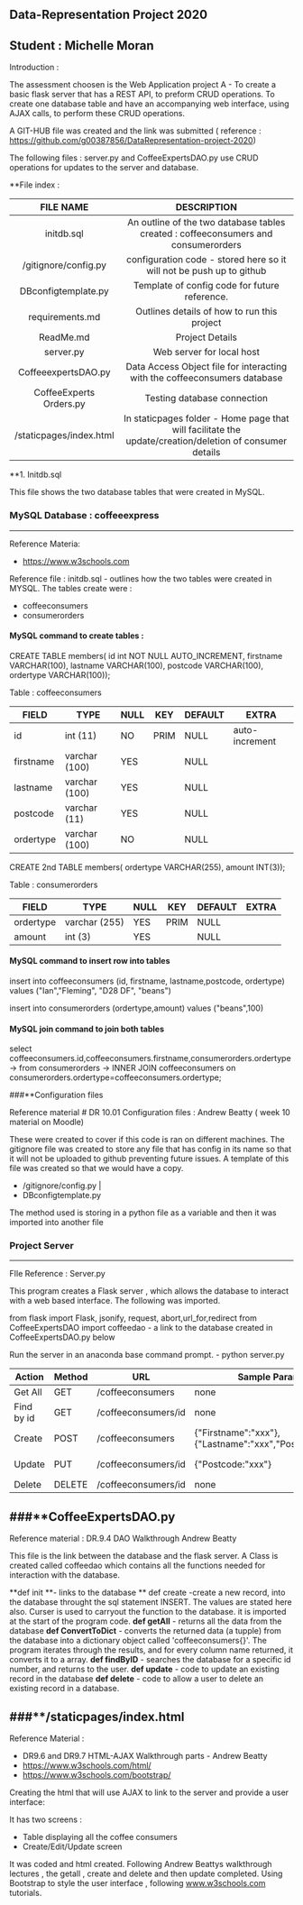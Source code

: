 ## Data-Representation Project 2020
## Student : Michelle Moran

Introduction : 

The assessment choosen is the Web Application project A - To create a basic flask server that has a REST API, to preform CRUD operations. To create one database table and have an accompanying web interface, using AJAX calls, to perform these CRUD operations.

A GIT-HUB file was created and the link was submitted  ( reference : https://github.com/g00387856/DataRepresentation-project-2020)

The following files : server.py and CoffeeExpertsDAO.py use CRUD operations for updates to the server and database.

**File index :


|        FILE NAME        |                                               DESCRIPTION                                                |
|:-----------------------:|:--------------------------------------------------------------------------------------------------------:|
| initdb.sql              | An outline of the two database tables created : coffeeconsumers and consumerorders                       |
| /gitignore/config.py    | configuration code - stored here so it will not be push up to github                                     |
| DBconfigtemplate.py     | Template of config code for future reference.                                                            |
| requirements.md         | Outlines details of how to run this project                                                              |
| ReadMe.md               | Project Details                                                                                          |
| server.py               | Web server for local host                                                                                |
| CoffeeexpertsDAO.py     | Data Access Object file for interacting with the coffeeconsumers database                                |
| CoffeeExperts Orders.py | Testing database connection                                                                              |
| /staticpages/index.html | In staticpages folder - Home page that will facilitate the update/creation/deletion of consumer details  |

**1. Initdb.sql 

This file shows the two database tables that were created in MySQL. 


### MySQL Database : coffeeexpress
----------------------------------

Reference Materia:

 - https://www.w3schools.com

Reference file  : initdb.sql - outlines how the two tables were created in MYSQL. The tables create were :


- coffeeconsumers
- consumerorders

#### MySQL command to create tables :

CREATE TABLE members( id int NOT NULL AUTO_INCREMENT, firstname VARCHAR(100), lastname VARCHAR(100), postcode VARCHAR(100), ordertype VARCHAR(100));

Table : coffeeconsumers


| FIELD     | TYPE          | NULL | KEY  | DEFAULT | EXTRA          |
|-----------|---------------|------|------|---------|----------------|
| id        | int (11)      | NO   | PRIM | NULL    | auto-increment |
| firstname | varchar (100) | YES  |      | NULL    |                |
| lastname  | varchar (100) | YES  |      | NULL    |                |
| postcode  | varchar (11)  | YES  |      | NULL    |                |
| ordertype | varchar (100) | NO   |      | NULL    |                |


CREATE 2nd TABLE members( ordertype VARCHAR(255), amount INT(3));

Table : consumerorders

| FIELD     | TYPE          | NULL | KEY  | DEFAULT | EXTRA |
|-----------|---------------|------|------|---------|-------|
| ordertype | varchar (255) | YES  | PRIM | NULL    |       |
| amount    | int (3)       | YES  |      | NULL    |       |

#### MySQL command to insert row into tables

insert into coffeeconsumers (id, firstname, lastname,postcode, ordertype) values ("Ian","Fleming", "D28 DF", "beans")

insert into consumerorders (ordertype,amount) values ("beans",100)

#### MySQL join command to join both tables

select coffeeconsumers.id,coffeeconsumers.firstname,consumerorders.ordertype
    -> from consumerorders
    -> INNER JOIN coffeeconsumers on consumerorders.ordertype=coffeeconsumers.ordertype;
    
 ###**Configuration files 
 
 Reference material # DR 10.01 Configuration files : Andrew Beatty ( week 10 material on Moodle)
 
These were created to cover if this code is ran on different machines. The gitignore file was created to store any file that has config in its name so that it will not be uploaded to github preventing future issues. A template of this file was created so that we would have a copy.

  - /gitignore/config.py    |
  - DBconfigtemplate.py  
  
  The method used is storing in a python file as a variable and then it was imported into another file
   
### Project Server

-------------------------

FIle Reference : Server.py

This program creates a Flask server , which allows the database to interact with a web based interface. 
The following was imported. 

from flask import Flask, jsonify, request, abort,url_for,redirect
from CoffeeExpertsDAO import coffeedao  - a link to the database created in CoffeeExpertsDAO.py below

Run the server in an anaconda base command prompt. - python server.py


<table>
<thead>
<tr>
<th>Action</th>
<th>Method</th>
<th>URL</th>
<th>Sample Params</th> 
<th>Sample Return</th>
</tr>
</thead>
<tbody>
<tr>
<td>Get All</td>
<td>GET</td>
<td>/coffeeconsumers</td>
<td>none</td>
<td>[{...},{...},{...}]</td>  
</tr>
<tr>
<td>Find by id</td>
<td>GET</td>
<td>/coffeeconsumers/id</td>
<td>none</td>
<td>[{"id":"1","Firstname":"xxx"},{"Lastname":"xxx","Postcode":"xxx"}]
</td> 
<tr>
<td>Create</td>
<td>POST</td>
<td>/coffeeconsumers</td>
<td>{"Firstname":"xxx"},{"Lastname":"xxx","Postcode:"xxx"}</td>
<td>[{"id":"1","Firstname":"xxx"},{"Lastname":"xxx","Postcode":"xxx"}]
</td>
</tr>
<tr>
<td>Update</td>
<td>PUT</td>
<td>/coffeeconsumers/id</td>
<td>{"Postcode:"xxx"}</td>
<td>[{"id":"1","Firstname":"xxx"},{"Lastname":"xxx","Postcode:"xxx"}]
</td>
</tr>
<td>Delete</td>
<td>DELETE</td>
<td>/coffeeconsumers/id</td>
<td>none</td>
<td>{"done:"true}
</td>
</tr>  
</tbody>
</table>

###**CoffeeExpertsDAO.py 
-------------------

Reference material : DR.9.4 DAO Walkthrough Andrew Beatty

This file is the link between the database and the flask server. 
A Class is created called coffeedao which contains all the functions needed for interaction with the database.

**def init **- links to the database
** def create -create a new record, into the database throught the sql statement INSERT. The values are stated here also. Curser is used to carryout the function to the database. it is imported at the start of the program code. 
**def getAll** - returns all the data from the database
**def ConvertToDict** - converts the returned data (a tupple) from the database into a dictionary object called 'coffeeconsumers{}'. The program iterates through the results, and for every column name returned, it converts it to a array.
**def findByID** - searches the database for a specific id number, and returns to the user.
**def update** - code to update an existing record in the database
**def delete** - code to allow a user to delete an existing record in a database.

###**/staticpages/index.html
--------------------------

Reference Material : 

 - DR9.6 and DR9.7 HTML-AJAX Walkthrough parts - Andrew Beatty
 - https://www.w3schools.com/html/
 - https://www.w3schools.com/bootstrap/

Creating the html that will use AJAX to link to the server and provide a user interface: 

It has two screens : 

 - Table displaying all the coffee consumers
 - Create/Edit/Update screen
 
It was coded and html created. Following Andrew Beattys walkthrough lectures , the getall , create and delete and then update completed. 
Using Bootstrap to style the user interface , following www.w3schools.com tutorials. 


 








